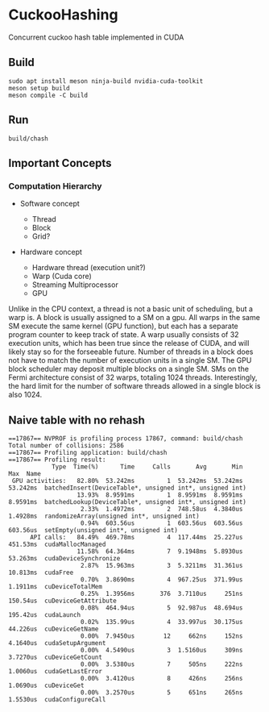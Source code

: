 # CuckooHashing
Concurrent cuckoo hash table implemented in CUDA

## Build
```
sudo apt install meson ninja-build nvidia-cuda-toolkit
meson setup build
meson compile -C build
```

## Run
```
build/chash
```

## Important Concepts
### Computation Hierarchy
- Software concept
    - Thread
    - Block
    - Grid?

- Hardware concept
    - Hardware thread (execution unit?)
    - Warp (Cuda core)
    - Streaming Multiprocessor
    - GPU

Unlike in the CPU context, a thread is not a basic unit of scheduling, but a warp is. A block is usually assigned to a SM on a gpu. All warps in the same SM execute the same kernel (GPU function), but each has a separate program counter to keep track of state. A warp usually consists of 32 execution units, which has been true since the release of CUDA, and will likely stay so for the forseeable future. Number of threads in a block does not have to match the number of execution units in a single SM. The GPU block scheduler may deposit multiple blocks on a single SM. SMs on the Fermi architecture consist of 32 warps, totaling 1024 threads. Interestingly, the hard limit for the number of software threads allowed in a single block is also 1024.

## Naive table with no rehash
```
==17867== NVPROF is profiling process 17867, command: build/chash
Total number of collisions: 2586
==17867== Profiling application: build/chash
==17867== Profiling result:
            Type  Time(%)      Time     Calls       Avg       Min       Max  Name
 GPU activities:   82.80%  53.242ms         1  53.242ms  53.242ms  53.242ms  batchedInsert(DeviceTable*, unsigned int*, unsigned int)
                   13.93%  8.9591ms         1  8.9591ms  8.9591ms  8.9591ms  batchedLookup(DeviceTable*, unsigned int*, unsigned int)
                    2.33%  1.4972ms         2  748.58us  4.3840us  1.4928ms  randomizeArray(unsigned int*, unsigned int)
                    0.94%  603.56us         1  603.56us  603.56us  603.56us  setEmpty(unsigned int*, unsigned int)
      API calls:   84.49%  469.78ms         4  117.44ms  25.227us  451.53ms  cudaMallocManaged
                   11.58%  64.364ms         7  9.1948ms  5.8930us  53.263ms  cudaDeviceSynchronize
                    2.87%  15.963ms         3  5.3211ms  31.361us  10.813ms  cudaFree
                    0.70%  3.8690ms         4  967.25us  371.99us  1.1911ms  cuDeviceTotalMem
                    0.25%  1.3956ms       376  3.7110us     251ns  150.54us  cuDeviceGetAttribute
                    0.08%  464.94us         5  92.987us  48.694us  195.42us  cudaLaunch
                    0.02%  135.99us         4  33.997us  30.175us  44.226us  cuDeviceGetName
                    0.00%  7.9450us        12     662ns     152ns  4.1640us  cudaSetupArgument
                    0.00%  4.5490us         3  1.5160us     309ns  3.7270us  cuDeviceGetCount
                    0.00%  3.5380us         7     505ns     222ns  1.0060us  cudaGetLastError
                    0.00%  3.4120us         8     426ns     256ns  1.0690us  cuDeviceGet
                    0.00%  3.2570us         5     651ns     265ns  1.5530us  cudaConfigureCall
```
